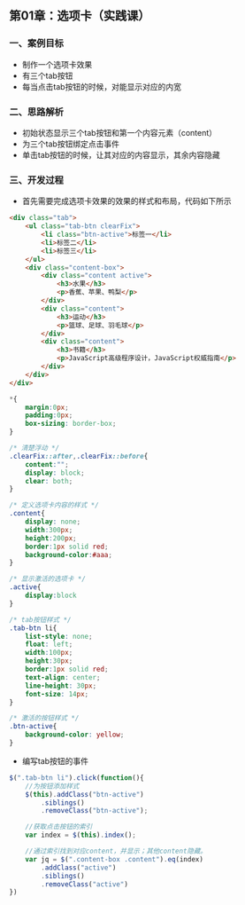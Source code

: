 ## 第01章：选项卡（实践课）

### 一、案例目标

* 制作一个选项卡效果
* 有三个tab按钮
* 每当点击tab按钮的时候，对能显示对应的内宽

### 二、思路解析

* 初始状态显示三个tab按钮和第一个内容元素（content）
* 为三个tab按钮绑定点击事件
* 单击tab按钮的时候，让其对应的内容显示，其余内容隐藏

### 三、开发过程

* 首先需要完成选项卡效果的效果的样式和布局，代码如下所示

``` html
<div class="tab">
    <ul class="tab-btn clearFix">
        <li class="btn-active">标签一</li>
        <li>标签二</li>
        <li>标签三</li>
    </ul>
    <div class="content-box">
        <div class="content active">
            <h3>水果</h3>
            <p>香蕉、苹果、鸭梨</p>
        </div>
        <div class="content">
            <h3>运动</h3>
            <p>篮球、足球、羽毛球</p>
        </div>
        <div class="content">
            <h3>书籍</h3>
            <p>JavaScript高级程序设计，JavaScript权威指南</p>
        </div>
    </div>
</div>
```

``` css
*{
    margin:0px;
    padding:0px;
    box-sizing: border-box;
}

/* 清楚浮动 */
.clearFix::after,.clearFix::before{
    content:"";
    display: block;
    clear: both;
}

/* 定义选项卡内容的样式 */
.content{
    display: none;
    width:300px;
    height:200px;
    border:1px solid red;
    background-color:#aaa;
}

/* 显示激活的选项卡 */
.active{
    display:block
}

/* tab按钮样式 */
.tab-btn li{
    list-style: none;
    float: left;
    width:100px;
    height:30px;
    border:1px solid red;
    text-align: center;
    line-height: 30px;
    font-size: 14px;
}

/* 激活的按钮样式 */
.btn-active{
    background-color: yellow;  
}
```

* 编写tab按钮的事件

``` js
$(".tab-btn li").click(function(){
    //为按钮添加样式
    $(this).addClass("btn-active")
        .siblings()
        .removeClass("btn-active");

    //获取点击按钮的索引
    var index = $(this).index(); 

    //通过索引找到对应content，并显示；其他content隐藏。
    var jq = $(".content-box .content").eq(index)
        .addClass("active")
        .siblings()
        .removeClass("active")
})
```